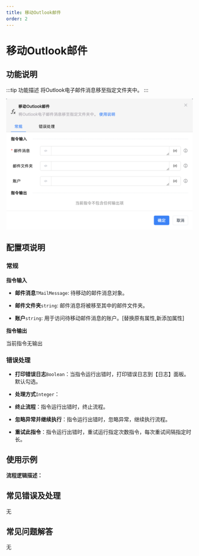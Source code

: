 ```yaml
---
title: 移动Outlook邮件
order: 2
---
```


# 移动Outlook邮件

## 功能说明

:::tip 功能描述
将Outlook电子邮件消息移至指定文件夹中。
:::

![移动Outlook邮件](../../../../assets/移动Outlook邮件_command.png)

## 配置项说明

### 常规

**指令输入**

- **邮件消息**`TMailMessage`: 待移动的邮件消息对象。

- **邮件文件夹**`string`: 邮件消息将被移至其中的邮件文件夹。

- **账户**`string`: 用于访问待移动邮件消息的账户。[替换原有属性,新添加属性]


**指令输出**

当前指令无输出

### 错误处理

- **打印错误日志**`Boolean`：当指令运行出错时，打印错误日志到【日志】面板。默认勾选。

- **处理方式**`Integer`：

 - **终止流程**：指令运行出错时，终止流程。

 - **忽略异常并继续执行**：指令运行出错时，忽略异常，继续执行流程。

 - **重试此指令**：指令运行出错时，重试运行指定次数指令，每次重试间隔指定时长。

## 使用示例

**流程逻辑描述：** 

## 常见错误及处理

无

## 常见问题解答

无

